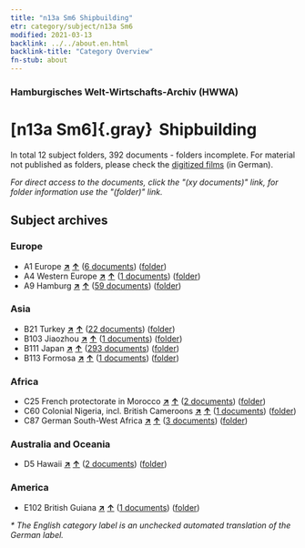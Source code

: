 ```yaml
---
title: "n13a Sm6 Shipbuilding"
etr: category/subject/n13a Sm6
modified: 2021-03-13
backlink: ../../about.en.html
backlink-title: "Category Overview"
fn-stub: about
---
```


### Hamburgisches Welt-Wirtschafts-Archiv (HWWA)
# [n13a Sm6]{.gray}&#8201; Shipbuilding&#160; 





In total 12 subject folders, 392 documents - folders incomplete.
For material not published as folders, please check the [digitized films](/film/h1_sh) (in German).

_For direct access to the documents, click the "(xy documents)" link, for folder information use the "(folder)" link._

## Subject archives



### Europe

- A1 Europe [**&nearr;**](../../../geo/i/140892/about.en.html "Europe (all folders)") [**&uarr;**](../../../geo/about.en.html#A1 "Country category system") (<a href="https://pm20.zbw.eu/dfgview/sh/140892,161867" title="about: Europe : Shipbuilding" target="_blank">6 documents</a>) ([folder](http://purl.org/pressemappe20/folder/sh/140892,161867))
- A4 Western Europe [**&nearr;**](../../../geo/i/140897/about.en.html "Western Europe (all folders)") [**&uarr;**](../../../geo/about.en.html#A4 "Country category system") (<a href="https://pm20.zbw.eu/dfgview/sh/140897,161867" title="about: Western Europe : Shipbuilding" target="_blank">1 documents</a>) ([folder](http://purl.org/pressemappe20/folder/sh/140897,161867))
- A9 Hamburg [**&nearr;**](../../../geo/i/140905/about.en.html "Hamburg (all folders)") [**&uarr;**](../../../geo/about.en.html#A9 "Country category system") (<a href="https://pm20.zbw.eu/dfgview/sh/140905,161867" title="about: Hamburg : Shipbuilding" target="_blank">59 documents</a>) ([folder](http://purl.org/pressemappe20/folder/sh/140905,161867))

### Asia

- B21 Turkey [**&nearr;**](../../../geo/i/141111/about.en.html "Turkey (all folders)") [**&uarr;**](../../../geo/about.en.html#B21 "Country category system") (<a href="https://pm20.zbw.eu/dfgview/sh/141111,161867" title="about: Turkey : Shipbuilding" target="_blank">22 documents</a>) ([folder](http://purl.org/pressemappe20/folder/sh/141111,161867))
- B103 Jiaozhou [**&nearr;**](../../../geo/i/126163/about.en.html "Jiaozhou (all folders)") [**&uarr;**](../../../geo/about.en.html#B103 "Country category system") (<a href="https://pm20.zbw.eu/dfgview/sh/126163,161867" title="about: Jiaozhou : Shipbuilding" target="_blank">1 documents</a>) ([folder](http://purl.org/pressemappe20/folder/sh/126163,161867))
- B111 Japan [**&nearr;**](../../../geo/i/141272/about.en.html "Japan (all folders)") [**&uarr;**](../../../geo/about.en.html#B111 "Country category system") (<a href="https://pm20.zbw.eu/dfgview/sh/141272,161867" title="about: Japan : Shipbuilding" target="_blank">293 documents</a>) ([folder](http://purl.org/pressemappe20/folder/sh/141272,161867))
- B113 Formosa [**&nearr;**](../../../geo/i/141274/about.en.html "Formosa (all folders)") [**&uarr;**](../../../geo/about.en.html#B113 "Country category system") (<a href="https://pm20.zbw.eu/dfgview/sh/141274,161867" title="about: Formosa : Shipbuilding" target="_blank">1 documents</a>) ([folder](http://purl.org/pressemappe20/folder/sh/141274,161867))

### Africa

- C25 French protectorate in Morocco [**&nearr;**](../../../geo/i/141358/about.en.html "French protectorate in Morocco (all folders)") [**&uarr;**](../../../geo/about.en.html#C25 "Country category system") (<a href="https://pm20.zbw.eu/dfgview/sh/141358,161867" title="about: French protectorate in Morocco : Shipbuilding" target="_blank">2 documents</a>) ([folder](http://purl.org/pressemappe20/folder/sh/141358,161867))
- C60 Colonial Nigeria, incl. British Cameroons [**&nearr;**](../../../geo/i/141409/about.en.html "Colonial Nigeria, incl. British Cameroons (all folders)") [**&uarr;**](../../../geo/about.en.html#C60 "Country category system") (<a href="https://pm20.zbw.eu/dfgview/sh/141409,161867" title="about: Colonial Nigeria, incl. British Cameroons : Shipbuilding" target="_blank">1 documents</a>) ([folder](http://purl.org/pressemappe20/folder/sh/141409,161867))
- C87 German South-West Africa [**&nearr;**](../../../geo/i/141450/about.en.html "German South-West Africa (all folders)") [**&uarr;**](../../../geo/about.en.html#C87 "Country category system") (<a href="https://pm20.zbw.eu/dfgview/sh/141450,161867" title="about: German South-West Africa : Shipbuilding" target="_blank">3 documents</a>) ([folder](http://purl.org/pressemappe20/folder/sh/141450,161867))

### Australia and Oceania

- D5 Hawaii [**&nearr;**](../../../geo/i/141595/about.en.html "Hawaii (all folders)") [**&uarr;**](../../../geo/about.en.html#D5 "Country category system") (<a href="https://pm20.zbw.eu/dfgview/sh/141595,161867" title="about: Hawaii : Shipbuilding" target="_blank">2 documents</a>) ([folder](http://purl.org/pressemappe20/folder/sh/141595,161867))

### America

- E102 British Guiana [**&nearr;**](../../../geo/i/141700/about.en.html "British Guiana (all folders)") [**&uarr;**](../../../geo/about.en.html#E102 "Country category system") (<a href="https://pm20.zbw.eu/dfgview/sh/141700,161867" title="about: British Guiana : Shipbuilding" target="_blank">1 documents</a>) ([folder](http://purl.org/pressemappe20/folder/sh/141700,161867))


_* The English category label is an unchecked automated translation of the German label._


